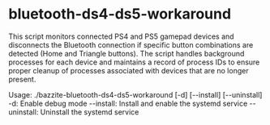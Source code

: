 # bluetooth-ds4-ds5-workaround
This script monitors connected PS4 and PS5 gamepad devices and disconnects
the Bluetooth connection if specific button combinations are detected (Home and Triangle buttons).
The script handles background processes for each device and maintains a record of process IDs
to ensure proper cleanup of processes associated with devices that are no longer present.

Usage:
./bazzite-bluetooth-ds4-ds5-workaround [-d] [--install] [--uninstall]
-d: Enable debug mode
--install: Install and enable the systemd service
--uninstall: Uninstall the systemd service
